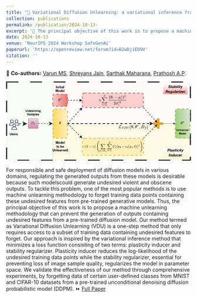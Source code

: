 ```yaml
---
title: "📝 Variational Diffusion Unlearning: a variational inference framework for unlearning in diffusion models"
collection: publications
permalink: /publication/2024-10-13- 
excerpt: '🎯 The principal objective of this work is to propose a machine unlearning methodology that can prevent the generation of outputs containing undesired features from a pre-trained diffusion model.'
date: 2024-10-13
venue: 'NeurIPS 2024 Workshop SafeGenAi'
paperurl: 'https://openreview.net/forum?id=B2wDjiED9V'
citation: ''
---
```

👥 **Co-authors:** [Varun MS](https://scholar.google.com/citations?user=iMHsOeUAAAAJ&hl=en), [Shreyans Jain](https://in.linkedin.com/in/shreyans-jain-1b56aa247), [Sarthak Maharana](https://sarthaxxxxx.github.io/), [Prathosh A.P](https://sites.google.com/view/prathosh/home).

![VDU](/images/VDU.drawio.png#right)

For responsible and safe deployment of diffusion models in various domains, regulating the generated outputs from these models is desirable because such modelscould generate undesired violent and obscene outputs. To tackle this problem, one of the most popular methods is to use machine unlearning methodology to forget training data points containing these undesired features from pre-trained generative models. Thus, the principal objective of this work is to propose a machine unlearning methodology that can prevent the generation of outputs containing undesired features from a pre-trained diffusion model. Our method termed as Variational Diffusion Unlearning (VDU) is a one-step method that only requires access to a subset of training data containing undesired features to forget. Our approach is inspired by the variational inference method that minimizes a loss function consisting of two terms: plasticity inducer and stability regularizer. Plasticity inducer reduces the log-likelihood of the undesired training data
points while the stability regularizer, essential for preventing loss of image sample quality, regularizes the model in parameter space. We validate the effectiveness of our method through comprehensive experiments, by forgetting data of certain user-defined classes from MNIST and CIFAR-10 datasets from a pre-trained unconditional denoising diffusion probabilistic model (DDPM). ⏩ [Full Paper](https://openreview.net/forum?id=B2wDjiED9V)